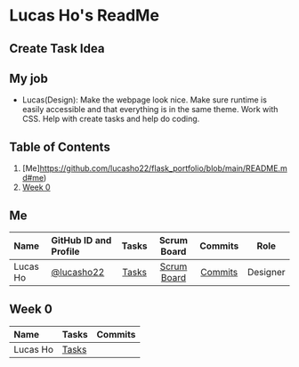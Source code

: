 # Lucas Ho's ReadMe
## Create Task Idea

## My job
* Lucas(Design): Make the webpage look nice. Make sure runtime is easily accessible and that everything is in the same theme. Work with CSS. Help with create tasks and help do coding.

## Table of Contents
1. [Me]https://github.com/lucasho22/flask_portfolio/blob/main/README.md#me)
2. [Week 0](https://github.com/lucasho22/flask_portfolio/blob/main/README.md#week-0)


## Me
| Name | GitHub ID and Profile | Tasks | Scrum Board | Commits | Role | 
|:-----|:----------------------|:-----:|:-----------:|:-------:|:-------:|
| Lucas Ho | [@lucasho22](https://github.com/lucasho22) | [Tasks](https://github.com/jacksongolding/Nut-Team/issues/assigned/lucasho22) |[Scrum Board](https://github.com/jacksongolding/Nut-Team/projects/1) |[Commits](https://github.com/jacksongolding/Nut-Team/commits?author=lucasho22) | Designer

## Week 0
| Name | Tasks | Commits |
|:-----|:----------------------|:-----:|
| Lucas Ho | [Tasks]() | |
